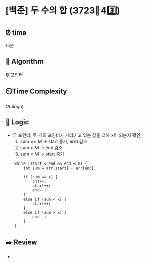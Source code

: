 # [백준] 두 수의 합 (3723🩶43️⃣)

## ⏰  **time**

15분

## :pushpin: **Algorithm**

투 포인터

## ⏲️**Time Complexity**

$O(nlogn)$

## :round_pushpin: **Logic**

- 투 포인터: 두 개의 포인터가 가리키고 있는 값을 더해 x이 되는지 확인.
  1. sum == M -> start 증가, end 감소
  2. sum > M -> end 감소
  3. sum < M -> start 증가
```
	while (start < end && end < n) {
		int sum = arr[start] + arr[end];

		if (sum == x) {
			cnt++;
			start++;
			end--;
		}
		else if (sum < x) {
			start++;
		}
		else if (sum > x) {
			end--;
		}
	}
```
  

## :black_nib: **Review**

- 

